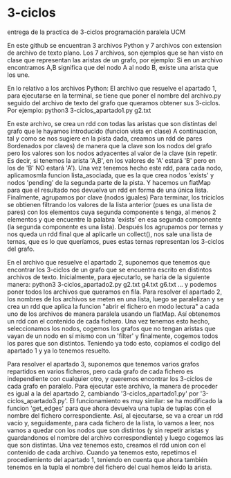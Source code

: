 # 3-ciclos
entrega de la practica de 3-ciclos programación paralela UCM

En este github se encuentran 3 archivos Python y 7 archivos con extension de archivo de texto plano.
Los 7 archivos, son ejemplos que se han visto en clase que representan las aristas de un grafo, por ejemplo:
  Si en un archivo encontramos A,B significa que del nodo A al nodo B, existe una arista que los une.
  
En lo relativo a los archivos Python:
  El archivo que resuelve el apartado 1, para ejecutarse en la terminal, se tiene que poner el nombre del archivo.py seguido del 
  archivo de texto del grafo que queramos obtener sus 3-ciclos. Por ejemplo: python3 3-ciclos_apartado1.py g2.txt
  
  En este archivo, se crea un rdd con todas las aristas que son distintas del grafo que le hayamos introducido (funcion vista en clase)
  A continuacion, tal y como se nos sugiere en la pista dada, creamos un rdd de pares 8ordenados por claves) de manera que la clave son
  los nodos del grafo pero los valores son los nodos adyacentes al valor de la clave (sin repetir. Es decir, si tenemos la arista 'A,B',
  en los valores de 'A' estará 'B' pero en los de 'B' NO estará 'A').
  Una vez tenemos hecho este rdd, para cada nodo, aplicamosmla funcion lista_asociada, que es la que crea nodos 'exists' y nodos 'pending'
  de la segunda parte de la pista. Y hacemos un flatMap para que el resultado nos devuelva un rdd en forma de una única lista. Finalmente, agrupamos por clave (nodos iguales)
  Para terminar, los triciclos se obtienen filtrando los valores de la lista anterior (pues es una lista de pares) con los elementos cuya segunda componente s tenga, al menos 2 elementos y que encuentre la palabra 'exists' en esa segunda componente (la segunda componente es una lista). Después los agrupamos por ternas y nos queda un rdd final que al aplicarle un collect(), nos sale una lista de ternas, que es lo que queríamos, pues estas ternas representan los 3-ciclos del grafo.
  
  En el archivo que resuelve el apartado 2, suponemos que tenemos que encontrar los 3-ciclos de un grafo que se encuentra escrito
  en distintos archivos de texto. Inicialmente, para ejecutarlo, se haría de la siguiente manera: python3 3-ciclos_apartado2.py g2.txt g4.txt g6.txt ... y podemos poner todos los archivos que queramos en fila.
  Para resolver el apartado 2, los nombres de los archivos se meten en una lista, luego se paralelizan y se crea un rdd que aplica la funcion "abrir el fichero en modo lectura" a cada uno de los archivos de manera paralela usando un flatMap. Así obtenemos un rdd con el contenido de cada fichero.
  Una vez tenemos esto hecho, seleccionamos los nodos, cogemos los grafos que no tengan aristas que vayan de un nodo en sí mismo con un 'filter' y finalmente, cogemos todos los pares que son distintos. Teniendo ya todo esto, copiamos el codigo del apartado 1 y ya lo tenemos resuelto.
  
  Para resolver el apartado 3, suponemos que tenemos varios grafos repartidos en varios ficheros, pero cada grafo de cada fichero es independiente con cualquier otro, y queremos encontrar los 3-ciclos de cada grafo en paralelo. Para ejecutar este archivo, la manera de proceder es igual a la del apartado 2, cambiando '3-ciclos_apartado1.py' por '3-ciclos_apartado3.py'.
  El funcionamiento es muy similar: se ha modificado la funcion 'get_edges' para que ahora devuelva una tupla de tuplas con el nombre del fichero correspondiente. Así, al ejecutarse, se va a crear un rdd vacío y, seguidamente, para cada fichero de la lista, lo vamos a leer, nos vamos a quedar con los nodos que son distintos (y sin repetir aristas y guardandonos el nombre del archivo correspondiente) y luego cogemos las que son distintas.
  Una vez tenemos esto, creamos el rdd union con el contenido de cada archivo. Cuando ya tenemos esto, repetimos el procediemiento del apartado 1, teniendo en cuenta que ahora también tenemos en la tupla el nombre del fichero del cual hemos leído la arista.

